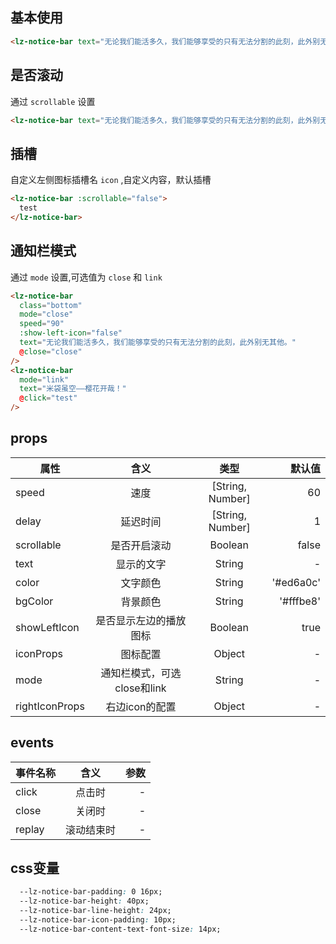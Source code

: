 <script setup>
import useCompStore from '../store/copname.js'
import { onMounted } from 'vue'
const compStore =useCompStore()

onMounted(()=>{
  compStore.updateName('notice-bar')
})

</script>

## 基本使用


```html
<lz-notice-bar text="无论我们能活多久，我们能够享受的只有无法分割的此刻，此外别无其他。" />
```

## 是否滚动

通过 `scrollable` 设置

 ```html
<lz-notice-bar text="无论我们能活多久，我们能够享受的只有无法分割的此刻，此外别无其他。" :scrollable="false"/>
 ```

 ## 插槽

自定义左侧图标插槽名 `icon` ,自定义内容，默认插槽

```html
<lz-notice-bar :scrollable="false">
  test
</lz-notice-bar>
```

## 通知栏模式

通过 `mode` 设置,可选值为 `close` 和 `link`

```html
<lz-notice-bar
  class="bottom"
  mode="close"
  speed="90"
  :show-left-icon="false"
  text="无论我们能活多久，我们能够享受的只有无法分割的此刻，此外别无其他。"
  @close="close"
/>
<lz-notice-bar
  mode="link"
  text="米袋虽空——樱花开哉！"
  @click="test"
/>
```



 ## props

| 属性           |            含义             |       类型       |    默认值 |
| -------------- | :-------------------------: | :--------------: | --------: |
| speed          |            速度             | [String, Number] |        60 |
| delay          |          延迟时间           | [String, Number] |         1 |
| scrollable     |        是否开启滚动         |     Boolean      |     false |
| text           |         显示的文字          |      String      |         - |
| color          |          文字颜色           |      String      | '#ed6a0c' |
| bgColor        |          背景颜色           |      String      | '#fffbe8' |
| showLeftIcon   |   是否显示左边的播放图标    |     Boolean      |      true |
| iconProps      |          图标配置           |      Object      |         - |
| mode           | 通知栏模式，可选close和link |      String      |         - |
| rightIconProps |       右边icon的配置        |      Object      |         - |

## events

| 事件名称 |    含义    | 参数 |
| -------- | :--------: | ---: |
| click    |   点击时   |    - |
| close    |   关闭时   |    - |
| replay   | 滚动结束时 |    - |

## css变量

```css
  --lz-notice-bar-padding: 0 16px;
  --lz-notice-bar-height: 40px;
  --lz-notice-bar-line-height: 24px;
  --lz-notice-bar-icon-padding: 10px;
  --lz-notice-bar-content-text-font-size: 14px;
```